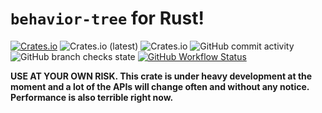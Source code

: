 # `behavior-tree` for Rust!

[![Crates.io](https://img.shields.io/crates/v/behavior-tree)](https://crates.io/crates/behavior-tree)
![Crates.io (latest)](https://img.shields.io/crates/dv/behavior-tree)
![Crates.io](https://img.shields.io/crates/l/behavior-tree)
![GitHub commit activity](https://img.shields.io/github/commit-activity/m/darthdeus/behavior-tree)
![GitHub branch checks state](https://img.shields.io/github/checks-status/darthdeus/behavior-tree/master)
[![GitHub Workflow Status](https://img.shields.io/github/workflow/status/darthdeus/behavior-tree/rust)](https://github.com/darthdeus/behavior-tree/actions)

**USE AT YOUR OWN RISK. This crate is under heavy development at the moment and a lot of the APIs will change often and without any notice. Performance is also terrible right now.**
